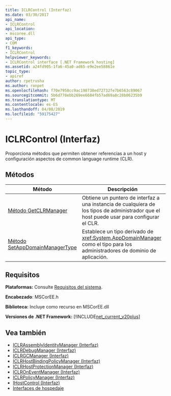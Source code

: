 ```yaml
---
title: ICLRControl (Interfaz)
ms.date: 03/30/2017
api_name:
- ICLRControl
api_location:
- mscoree.dll
api_type:
- COM
f1_keywords:
- ICLRControl
helpviewer_keywords:
- ICLRControl interface [.NET Framework hosting]
ms.assetid: a24fd905-1fa6-45a0-ad65-e9e2ee58861e
topic_type:
- apiref
author: rpetrusha
ms.author: ronpet
ms.openlocfilehash: f70e7958cc9ac198738ed72732fe7b6563c89067
ms.sourcegitcommit: 5b6d778ebb269ee6684fb57ad69a8c28b06235b9
ms.translationtype: MT
ms.contentlocale: es-ES
ms.lasthandoff: 04/08/2019
ms.locfileid: "59175427"
---
```

# <a name="iclrcontrol-interface"></a>ICLRControl (Interfaz)
Proporciona métodos que permiten obtener referencias a un host y configuración aspectos de common language runtime (CLR).  
  
## <a name="methods"></a>Métodos  
  
|Método|Descripción|  
|------------|-----------------|  
|[Método GetCLRManager](../../../../docs/framework/unmanaged-api/hosting/iclrcontrol-getclrmanager-method.md)|Obtiene un puntero de interfaz a una instancia de cualquiera de los tipos de administrador que el host puede usar para configurar el CLR.|  
|[Método SetAppDomainManagerType](../../../../docs/framework/unmanaged-api/hosting/iclrcontrol-setappdomainmanagertype-method.md)|Establece un tipo derivado de <xref:System.AppDomainManager> como el tipo para los administradores de dominio de aplicación.|  
  
## <a name="requirements"></a>Requisitos  
 **Plataformas:** Consulte [Requisitos del sistema](../../../../docs/framework/get-started/system-requirements.md).  
  
 **Encabezado**: MSCorEE.h  
  
 **Biblioteca:** Incluye como recurso en MSCorEE.dll  
  
 **Versiones de .NET Framework:** [!INCLUDE[net_current_v20plus](../../../../includes/net-current-v20plus-md.md)]  
  
## <a name="see-also"></a>Vea también

- [ICLRAssemblyIdentityManager (Interfaz)](../../../../docs/framework/unmanaged-api/hosting/iclrassemblyidentitymanager-interface.md)
- [ICLRDebugManager (Interfaz)](../../../../docs/framework/unmanaged-api/hosting/iclrdebugmanager-interface.md)
- [ICLRGCManager (Interfaz)](../../../../docs/framework/unmanaged-api/hosting/iclrgcmanager-interface.md)
- [ICLRHostBindingPolicyManager (Interfaz)](../../../../docs/framework/unmanaged-api/hosting/iclrhostbindingpolicymanager-interface.md)
- [ICLRHostProtectionManager (Interfaz)](../../../../docs/framework/unmanaged-api/hosting/iclrhostprotectionmanager-interface.md)
- [ICLROnEventManager (Interfaz)](../../../../docs/framework/unmanaged-api/hosting/iclroneventmanager-interface.md)
- [ICLRPolicyManager (Interfaz)](../../../../docs/framework/unmanaged-api/hosting/iclrpolicymanager-interface.md)
- [IHostControl (Interfaz)](../../../../docs/framework/unmanaged-api/hosting/ihostcontrol-interface.md)
- [Interfaces de hospedaje](../../../../docs/framework/unmanaged-api/hosting/hosting-interfaces.md)

